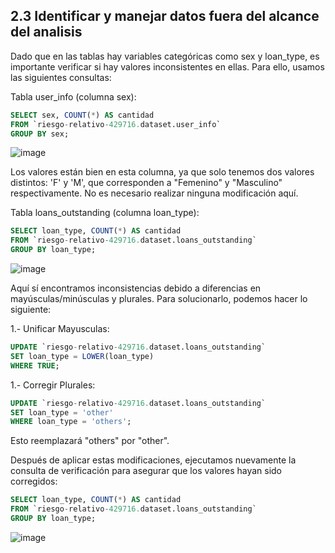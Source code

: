 ## 2.3  Identificar y manejar datos fuera del alcance del analisis

Dado que en las tablas hay variables categóricas como sex y loan_type, es importante verificar si hay valores inconsistentes en ellas. Para ello, usamos las siguientes consultas:

Tabla user_info (columna sex):

```sql
SELECT sex, COUNT(*) AS cantidad
FROM `riesgo-relativo-429716.dataset.user_info`
GROUP BY sex;
```

![image](https://github.com/user-attachments/assets/ea733ade-e0b4-405c-9458-da776a812b70)

Los valores están bien en esta columna, ya que solo tenemos dos valores distintos: 'F' y 'M', que corresponden a "Femenino" y "Masculino" respectivamente. No es necesario realizar ninguna modificación aquí.

Tabla loans_outstanding (columna loan_type):

```sql
SELECT loan_type, COUNT(*) AS cantidad
FROM `riesgo-relativo-429716.dataset.loans_outstanding`
GROUP BY loan_type;
```
![image](https://github.com/user-attachments/assets/55096e12-98fe-4f35-b6d9-80e516b8febf)

Aquí sí encontramos inconsistencias debido a diferencias en mayúsculas/minúsculas y plurales. Para solucionarlo, podemos hacer lo siguiente:

1.- Unificar Mayusculas:

```sql
UPDATE `riesgo-relativo-429716.dataset.loans_outstanding`
SET loan_type = LOWER(loan_type)
WHERE TRUE;
```
1.- Corregir Plurales:

```sql
UPDATE `riesgo-relativo-429716.dataset.loans_outstanding`
SET loan_type = 'other'
WHERE loan_type = 'others'; 
```
Esto reemplazará "others" por "other".


Después de aplicar estas modificaciones, ejecutamos nuevamente la consulta de verificación para asegurar que los valores hayan sido corregidos:

```sql
SELECT loan_type, COUNT(*) AS cantidad
FROM `riesgo-relativo-429716.dataset.loans_outstanding`
GROUP BY loan_type;
```

![image](https://github.com/user-attachments/assets/f3faa01b-4bc1-47fe-bfe4-463f12cbc405)

